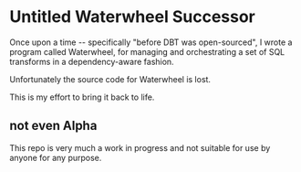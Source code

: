# Untitled Waterwheel Successor

Once upon a time -- specifically "before DBT was open-sourced", I wrote a program called Waterwheel, for managing and orchestrating a set of SQL transforms in a dependency-aware fashion.

Unfortunately the source code for Waterwheel is lost.

This is my effort to bring it back to life.


## not even Alpha

This repo is very much a work in progress and not suitable for use by anyone for any purpose.


